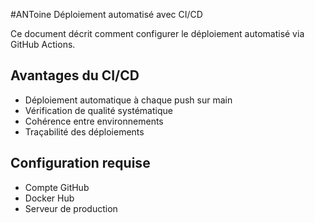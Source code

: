 #ANToine Déploiement automatisé avec CI/CD

Ce document décrit comment configurer le déploiement automatisé via GitHub Actions.

## Avantages du CI/CD

- Déploiement automatique à chaque push sur main
- Vérification de qualité systématique
- Cohérence entre environnements
- Traçabilité des déploiements

## Configuration requise

- Compte GitHub
- Docker Hub
- Serveur de production

